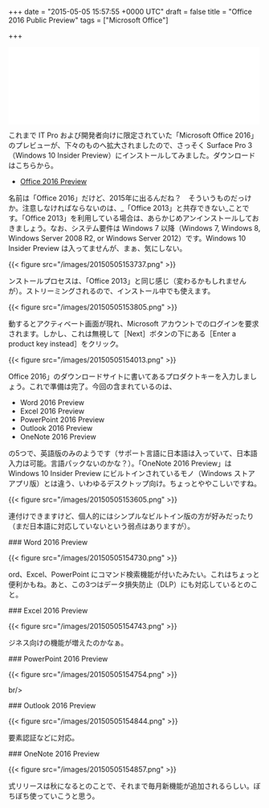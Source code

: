
+++
date = "2015-05-05 15:57:55 +0000 UTC"
draft = false
title = "Office 2016 Public Preview"
tags = ["Microsoft Office"]

+++
<iframe src="//hatenablog-parts.com/embed?url=http%3A%2F%2Fblogs.office.com%2F2015%2F05%2F04%2Foffice-2016-public-preview-now-available%2F" title="Office 2016 Public Preview now available - Office Blogs" class="embed-card embed-webcard" scrolling="no" frameborder="0" style="display: block; width: 100%; height: 155px; max-width: 500px; margin: 10px 0px;"><a href="http://blogs.office.com/2015/05/04/office-2016-public-preview-now-available/">Office 2016 Public Preview now available - Office Blogs</a></iframe>これまで IT Pro および開発者向けに限定されていた「Microsoft Office 2016」のプレビューが、下々のものへ拡大されましたので、さっそく Surface Pro 3（Windows 10 Insider Preview）にインストールしてみました。ダウンロードはこちらから。

<ul>
<li><a href="http://products.office.com/en-us/office-2016-preview">Office 2016 Preview</a></li>
</ul>名前は「Office 2016」だけど、2015年に出るんだね？　そういうものだっけか。注意しなければならないのは、_「Office 2013」と共存できない_ことです。「Office 2013」を利用している場合は、あらかじめアンインストールしておきましょう。なお、システム要件は Windows 7 以降（Windows 7, Windows 8, Windows Server 2008 R2, or Windows Server 2012）です。Windows 10 Insider Preview は入ってませんが、まぁ、気にしない。

{{< figure src="/images/20150505153737.png"  >}}

ンストールプロセスは、「Office 2013」と同じ感じ（変わるかもしれませんが）。ストリーミングされるので、インストール中でも使えます。

{{< figure src="/images/20150505153805.png"  >}}

動するとアクティベート画面が現れ、Microsoft アカウントでのログインを要求されます。しかし、これは無視して［Next］ボタンの下にある［Enter a product key instead］をクリック。

{{< figure src="/images/20150505154013.png"  >}}

Office 2016」のダウンロードサイトに書いてあるプロダクトキーを入力しましょう。これで準備は完了。今回の含まれているのは、

<ul>
<li>Word 2016 Preview</li>
<li>Excel 2016 Preview</li>
<li>PowerPoint 2016 Preview</li>
<li>Outlook 2016 Preview</li>
<li>OneNote 2016 Preview</li>
</ul>の5つで、英語版のみのようです（サポート言語に日本語は入っていて、日本語入力は可能。言語パックないのかな？）。「OneNote 2016 Preview」は Windows 10 Insider Preview にビルトインされているモノ（Windows ストア アプリ版）とは違う、いわゆるデスクトップ向け。ちょっとややこしいですね。

{{< figure src="/images/20150505153605.png"  >}}

連付けできますけど、個人的にはシンプルなビルトイン版の方が好みだったり（まだ日本語に対応していないという弱点はありますが）。

<div class="section">
    ### Word 2016 Preview
    

{{< figure src="/images/20150505154730.png"  >}}

ord、Excel、PowerPoint にコマンド検索機能が付いたみたい。これはちょっと便利かもね。あと、この3つはデータ損失防止（DLP）にも対応しているとのこと。

</div>
<div class="section">
    ### Excel 2016 Preview
    

{{< figure src="/images/20150505154743.png"  >}}

ジネス向けの機能が増えたのかなぁ。

</div>
<div class="section">
    ### PowerPoint 2016 Preview
    

{{< figure src="/images/20150505154754.png"  >}}

br/>


</div>
<div class="section">
    ### Outlook 2016 Preview
    

{{< figure src="/images/20150505154844.png"  >}}

要素認証などに対応。

</div>
<div class="section">
    ### OneNote 2016 Preview
    

{{< figure src="/images/20150505154857.png"  >}}

式リリースは秋になるとのことで、それまで毎月新機能が追加されるらしい。ぼちぼち使っていこうと思う。

</div>

